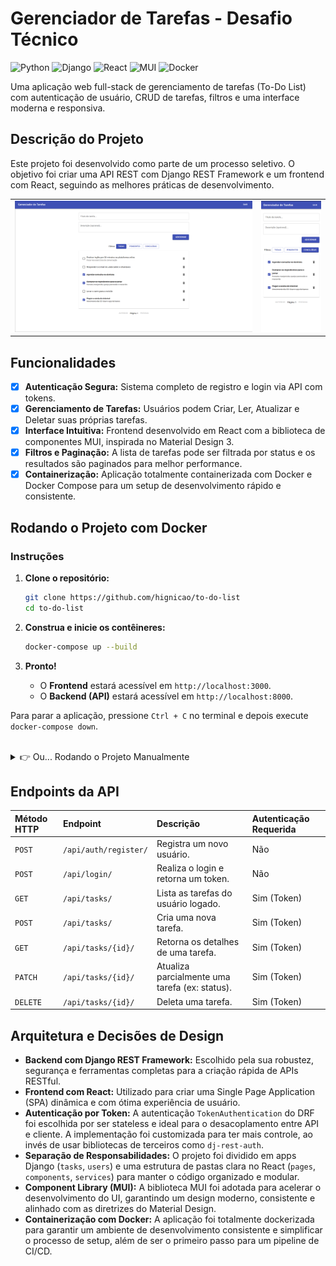 # Gerenciador de Tarefas - Desafio Técnico

![Python](https://img.shields.io/badge/Python-3776AB?style=for-the-badge&logo=python&logoColor=white) ![Django](https://img.shields.io/badge/Django-092E20?style=for-the-badge&logo=django&logoColor=white) ![React](https://img.shields.io/badge/React-20232A?style=for-the-badge&logo=react&logoColor=61DAFB) ![MUI](https://img.shields.io/badge/MUI-007FFF?style=for-the-badge&logo=mui&logoColor=white) ![Docker](https://img.shields.io/badge/Docker-2496ED?style=for-the-badge&logo=docker&logoColor=white)

Uma aplicação web full-stack de gerenciamento de tarefas (To-Do List) com autenticação de usuário, CRUD de tarefas, filtros e uma interface moderna e responsiva.

## Descrição do Projeto

Este projeto foi desenvolvido como parte de um processo seletivo. O objetivo foi criar uma API REST com Django REST Framework e um frontend com React, seguindo as melhores práticas de desenvolvimento.

<table align="center">
  <tr>
    <td align="center">
      <img src="./.github/assets/dashboard-preview.png" alt="Preview da versão web da aplicação" width="550">
    </td>
    <td align="center">
      <img src="./.github/assets/dashboard-preview-mobile.png" alt="Preview da versão mobile da aplicação" width="139">
    </td>
  </tr>
</table>

## Funcionalidades

* [x] **Autenticação Segura:** Sistema completo de registro e login via API com tokens.
* [x] **Gerenciamento de Tarefas:** Usuários podem Criar, Ler, Atualizar e Deletar suas próprias tarefas.
* [x] **Interface Intuitiva:** Frontend desenvolvido em React com a biblioteca de componentes MUI, inspirada no Material Design 3.
* [x] **Filtros e Paginação:** A lista de tarefas pode ser filtrada por status e os resultados são paginados para melhor performance.
* [x] **Containerização:** Aplicação totalmente containerizada com Docker e Docker Compose para um setup de desenvolvimento rápido e consistente.

## Rodando o Projeto com Docker

### **Instruções**

1.  **Clone o repositório:**

    ```bash
    git clone https://github.com/hignicao/to-do-list
    cd to-do-list
    ```

2.  **Construa e inicie os contêineres:**

    ```bash
    docker-compose up --build
    ```

3.  **Pronto!**
    - O **Frontend** estará acessível em `http://localhost:3000`.
    - O **Backend (API)** estará acessível em `http://localhost:8000`.

Para parar a aplicação, pressione `Ctrl + C` no terminal e depois execute `docker-compose down`.

<br>

<details>
<summary>👉 Ou... Rodando o Projeto Manualmente</summary>

### **1. Backend**

```bash
# Navegue até a pasta do backend
cd backend

# Crie e ative o ambiente virtual
# No Windows:
python -m venv venv
venv\Scripts\activate
# No Linux/macOS:
# python3 -m venv venv
# source venv/bin/activate

# Instale as dependências
pip install -r requirements.txt

# Aplique as migrações no banco de dados
python manage.py migrate

# Inicie o servidor do backend
python manage.py runserver
# O backend estará rodando em http://127.0.0.1:8000
```

### **2. Frontend**

```bash
# Em outro terminal, navegue até a pasta do frontend
cd frontend

# Instale as dependências
npm install

# Inicie a aplicação React
npm start
# O frontend estará rodando em http://localhost:3000
```

</details>

## Endpoints da API

| Método HTTP | Endpoint              | Descrição                                      | Autenticação Requerida |
| :---------- | :-------------------- | :--------------------------------------------- | :--------------------- |
| `POST`      | `/api/auth/register/` | Registra um novo usuário.                      | Não                    |
| `POST`      | `/api/login/`         | Realiza o login e retorna um token.            | Não                    |
| `GET`       | `/api/tasks/`         | Lista as tarefas do usuário logado.            | Sim (Token)            |
| `POST`      | `/api/tasks/`         | Cria uma nova tarefa.                          | Sim (Token)            |
| `GET`       | `/api/tasks/{id}/`    | Retorna os detalhes de uma tarefa.             | Sim (Token)            |
| `PATCH`     | `/api/tasks/{id}/`    | Atualiza parcialmente uma tarefa (ex: status). | Sim (Token)            |
| `DELETE`    | `/api/tasks/{id}/`    | Deleta uma tarefa.                             | Sim (Token)            |

## Arquitetura e Decisões de Design

- **Backend com Django REST Framework:** Escolhido pela sua robustez, segurança e ferramentas completas para a criação rápida de APIs RESTful.
- **Frontend com React:** Utilizado para criar uma Single Page Application (SPA) dinâmica e com ótima experiência de usuário.
- **Autenticação por Token:** A autenticação `TokenAuthentication` do DRF foi escolhida por ser stateless e ideal para o desacoplamento entre API e cliente. A implementação foi customizada para ter mais controle, ao invés de usar bibliotecas de terceiros como `dj-rest-auth`.
- **Separação de Responsabilidades:** O projeto foi dividido em apps Django (`tasks`, `users`) e uma estrutura de pastas clara no React (`pages`, `components`, `services`) para manter o código organizado e modular.
- **Component Library (MUI):** A biblioteca MUI foi adotada para acelerar o desenvolvimento do UI, garantindo um design moderno, consistente e alinhado com as diretrizes do Material Design.
- **Containerização com Docker:** A aplicação foi totalmente dockerizada para garantir um ambiente de desenvolvimento consistente e simplificar o processo de setup, além de ser o primeiro passo para um pipeline de CI/CD.
